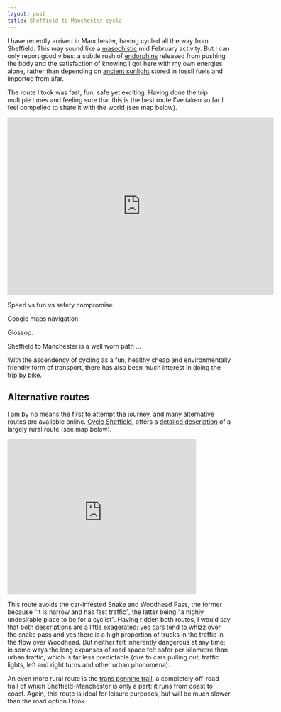 ```yaml
---
layout: post
title: Sheffield to Manchester cycle
---
```


I have recently arrived in Manchester, having cycled all the way from Sheffield. 
This may sound like a [masochistic](http://en.wikipedia.org/wiki/Sadomasochism) 
mid February activity. But I can only report good vibes: a subtle rush of 
[endorphins](http://en.wikipedia.org/wiki/Endorphins) released from pushing the 
body and the satisfaction of knowing I got here with my own energies alone, 
rather than depending on [ancient sunlight](http://techalive.mtu.edu/meec/module19/Page4.htm)
stored in fossil fuels and imported from afar. 

The route I took was fast, fun, safe yet exciting. Having done the trip multiple times
and feeling sure that this is the best route I've taken so far I feel compelled to share
it with the world (see map below). 

<iframe src="http://www.gpsies.com/mapOnly.do?fileId=xaczqjszydrvitus" width="600" height="400" frameborder="0" scrolling="no" marginheight="0" marginwidth="0"></iframe>

<!--more-->

Speed vs fun vs safety compromise. 

Google maps navigation.

Glossop.

Sheffield to Manchester is a well worn path ...

With the ascendency of cycling as a fun, healthy cheap and environmentally friendly form of 
transport, there has also been much interest in doing the trip by bike. 

## Alternative routes

I am 
by no means the first to attempt the journey, and many alternative routes are available online.
[Cycle Sheffield](http://www.cyclesheffield.org.uk/), offers a 
[detailed description](http://www.cyclesheffield.org.uk/route-planning/long-distance-routes/sheffield-to-manchester/)
of a 
largely rural route (see map below). 

<iframe src="http://maps.google.com/maps/ms?msa=0&amp;msid=204112132629730101627.0004a38bf89ff2c48e1cb&amp;ie=UTF8&amp;t=h&amp;ll=53.390534,-1.793089&amp;spn=0.112659,0.661068&amp;output=embed" height="350" width="425" frameborder="0" marginwidth="0" marginheight="0" scrolling="no"></iframe><br />

This route avoids the car-infested Snake and Woodhead Pass, the former 
because "it is narrow and has fast traffic", the latter being "a highly undesirable place to be for a cyclist". 
Having ridden both routes, I would say that both descriptions are a little exagerated: yes cars tend to 
whizz over the snake pass and yes there is a high proportion of trucks in the traffic in the flow over Woodhead. 
But neither felt inherently dangerous at any time: in some ways the long expanses of road space felt safer
per kilometre than urban traffic, which is far less predictable (due to cars pulling out, traffic lights, left
and right turns and other urban phonomena).

An even more rural route is the [trans pennine trail](http://www.gps-routes.co.uk/routes/home.nsf/RoutesLinksCycle/trans-pennine-trail-walking-and-cycle-route), a completely off-road trail of which Sheffield-Manchester is 
only a part: it runs from coast to coast. Again, this route is ideal for leisure purposes, but 
will be much slower than the road option I took.
